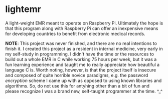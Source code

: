 lightemr
========

A light-weight EMR meant to operate on Raspberry Pi. Ultimately the hope is that this program along with Raspberry Pi can offer an inexpensive means for developing countries to benefit from electronic medical records.

**NOTE**: This project was never finished, and there are no real intentions to finish it. I created this project as a resident in internal medicine, very early in my self-study in programming. I didn't have the time or the resources to build out a whole EMR in C while working 75 hours per week, but it was a fun learning experience and taught me to really appreciate how beautiful a language C is.  Worth noting, however, is that the project itself is insecure and composed of quite horrible novice paradigms, e.g. the password _encryption_ scheme I came up with as opposed to using known libraries and algorithms. So, do not use this for antyhing other than a bit of fun and please recognize I was a brand new, self-taught programmer at the time. ^_^
